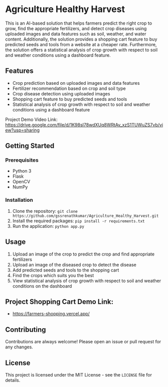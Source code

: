 # Agriculture Healthy Harvest

This is an AI-based solution that helps farmers predict the right crop to grow, find the appropriate fertilizers, and detect crop diseases using uploaded images and data features such as soil, weather, and water content. Additionally, the solution provides a shopping cart feature to buy predicted seeds and tools from a website at a cheaper rate. Furthermore, the solution offers a statistical analysis of crop growth with respect to soil and weather conditions using a dashboard feature.

## Features

- Crop prediction based on uploaded images and data features
- Fertilizer recommendation based on crop and soil type
- Crop disease detection using uploaded images
- Shopping cart feature to buy predicted seeds and tools
- Statistical analysis of crop growth with respect to soil and weather conditions using a dashboard feature


Project Demo Video Link:
https://drive.google.com/file/d/1K98sI78wdXUq8WRtAv_xzS1TUWuZS7vb/view?usp=sharing


## Getting Started

### Prerequisites

- Python 3
- Flask
- OpenCV
- NumPy

### Installation

1. Clone the repository: `git clone https://github.com/gssrenathkumar/Agriculture_Healthy_Harvest.git`
2. Install the required packages: `pip install -r requirements.txt`
3. Run the application: `python app.py`

## Usage

1. Upload an image of the crop to predict the crop and find appropriate fertilizers
2. Upload an image of the diseased crop to detect the disease
3. Add predicted seeds and tools to the shopping cart
4. Find the crops which suits you the best
5. View statistical analysis of crop growth with respect to soil and weather conditions on the dashboard

## Project Shopping Cart Demo Link:

- https://farmers-shopping.vercel.app/

## Contributing

Contributions are always welcome! Please open an issue or pull request for any changes.

## License

This project is licensed under the MIT License - see the `LICENSE` file for details.
